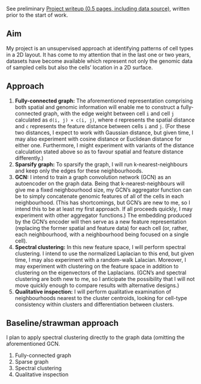 See preliminary [Project writeup (0.5 pages, including data source)](https://www.overleaf.com/project/5cb7a3821f07a5705c5aa3ae), written prior to the start of work.

## Aim

My project is an unsupervised approach at identifying patterns of cell types in a 2D layout. It has come to my attention that in the last one or two years, datasets have become available which represent not only the genomic data of sampled cells but also the cells’ location in a 2D surface.

## Approach

1. **Fully-connected graph:** The aforementioned representation comprising both spatial and genomic information will enable me to construct a fully-connected graph, with the edge weight between cell `i` and cell `j` calculated as `d(i, j) × c(i, j)`, where `d` represents the spatial distance and `c` represents the feature distance between cells `i` and `j`. (For these two distances, I expect to work with Gaussian distance, but given time, I may also experiment with cosine distance or Euclidean distance for either one. Furthermore, I might experiment with variants of the distance calculation stated above so as to favour spatial and feature distance differently.)
2. **Sparsify graph:** To sparsify the graph, I will run k-nearest-neighbours and keep only the edges for these neighbourhoods.
3. **GCN:** I intend to train a graph convolution network (GCN) as an autoencoder on the graph data. Being that k-nearest-neighbours will give me a fixed neighbourhood size, my GCN’s aggregator function can be to simply concatenate genomic features of all of the cells in each neighbourhood. (This has shortcomings, but GCN’s are new to me, so I intend this to be at least my first approach. If all proceeds quickly, I may experiment with other aggregator functions.) The embedding produced by the GCN’s encoder will then serve as a new feature representation (replacing the former spatial and feature data) for each cell (or, rather, each neighbourhood, with a neighbourhood being focused on a single cell).
4. **Spectral clustering:** In this new feature space, I will perform spectral clustering. I intend to use the normalized Laplacian to this end, but given time, I may also experiment with a random-walk Lalacian. Moreover, I may experiment with clustering on the feature space in addition to clustering on the eigenvectors of the Laplacians. (GCN’s and spectral clustering are both new to me, so I anticipate the possibility that I will not move quickly enough to compare results with alternative designs.)
5. **Qualitative inspection:** I will perform qualitative examination of neighbourhoods nearest to the cluster centroids, looking for cell-type consistency within clusters and differentiation between clusters.

## Baseline/strawman approach

I plan to apply spectral clustering directly to the graph data (omitting the aforementioned GCN.

1. Fully-connected graph
2. Sparse graph
3. Spectral clustering
4. Qualitative inspection
